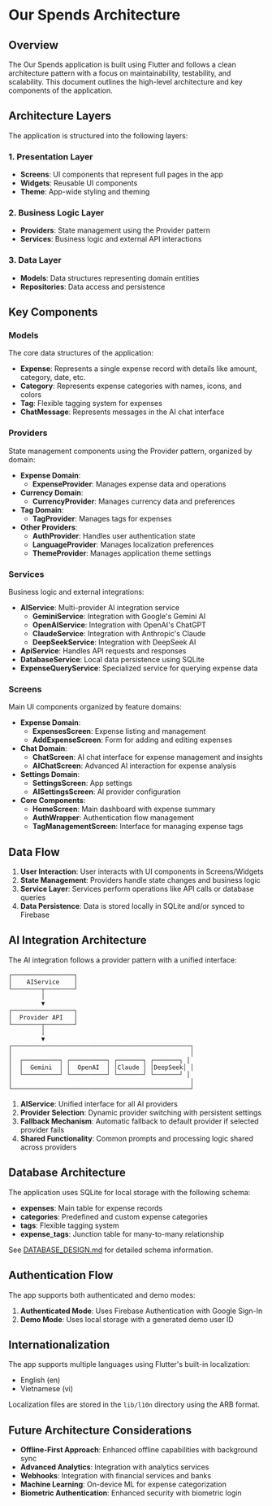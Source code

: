 # Our Spends Architecture

## Overview

The Our Spends application is built using Flutter and follows a clean architecture pattern with a focus on maintainability, testability, and scalability. This document outlines the high-level architecture and key components of the application.

## Architecture Layers

The application is structured into the following layers:

### 1. Presentation Layer

- **Screens**: UI components that represent full pages in the app
- **Widgets**: Reusable UI components
- **Theme**: App-wide styling and theming

### 2. Business Logic Layer

- **Providers**: State management using the Provider pattern
- **Services**: Business logic and external API interactions

### 3. Data Layer

- **Models**: Data structures representing domain entities
- **Repositories**: Data access and persistence

## Key Components

### Models

The core data structures of the application:

- **Expense**: Represents a single expense record with details like amount, category, date, etc.
- **Category**: Represents expense categories with names, icons, and colors
- **Tag**: Flexible tagging system for expenses
- **ChatMessage**: Represents messages in the AI chat interface

### Providers

State management components using the Provider pattern, organized by domain:

- **Expense Domain**:
  - **ExpenseProvider**: Manages expense data and operations
- **Currency Domain**:
  - **CurrencyProvider**: Manages currency data and preferences
- **Tag Domain**:
  - **TagProvider**: Manages tags for expenses
- **Other Providers**:
  - **AuthProvider**: Handles user authentication state
  - **LanguageProvider**: Manages localization preferences
  - **ThemeProvider**: Manages application theme settings

### Services

Business logic and external integrations:

- **AIService**: Multi-provider AI integration service
  - **GeminiService**: Integration with Google's Gemini AI
  - **OpenAIService**: Integration with OpenAI's ChatGPT
  - **ClaudeService**: Integration with Anthropic's Claude
  - **DeepSeekService**: Integration with DeepSeek AI
- **ApiService**: Handles API requests and responses
- **DatabaseService**: Local data persistence using SQLite
- **ExpenseQueryService**: Specialized service for querying expense data

### Screens

Main UI components organized by feature domains:

- **Expense Domain**:
  - **ExpensesScreen**: Expense listing and management
  - **AddExpenseScreen**: Form for adding and editing expenses
- **Chat Domain**:
  - **ChatScreen**: AI chat interface for expense management and insights
  - **AIChatScreen**: Advanced AI interaction for expense analysis
- **Settings Domain**:
  - **SettingsScreen**: App settings
  - **AISettingsScreen**: AI provider configuration
- **Core Components**:
  - **HomeScreen**: Main dashboard with expense summary
  - **AuthWrapper**: Authentication flow management
  - **TagManagementScreen**: Interface for managing expense tags

## Data Flow

1. **User Interaction**: User interacts with UI components in Screens/Widgets
2. **State Management**: Providers handle state changes and business logic
3. **Service Layer**: Services perform operations like API calls or database queries
4. **Data Persistence**: Data is stored locally in SQLite and/or synced to Firebase

## AI Integration Architecture

The AI integration follows a provider pattern with a unified interface:

```
┌─────────────────┐
│    AIService    │
└────────┬────────┘
         │
         ▼
┌─────────────────┐
│  Provider API   │
└────────┬────────┘
         │
         ▼
┌─────────────────────────────────────────────────┐
│                                                 │
│  ┌──────────┐ ┌──────────┐ ┌───────┐ ┌───────┐ │
│  │  Gemini  │ │  OpenAI  │ │Claude │ │DeepSeek│ │
│  └──────────┘ └──────────┘ └───────┘ └───────┘ │
│                                                 │
└─────────────────────────────────────────────────┘
```

1. **AIService**: Unified interface for all AI providers
2. **Provider Selection**: Dynamic provider switching with persistent settings
3. **Fallback Mechanism**: Automatic fallback to default provider if selected provider fails
4. **Shared Functionality**: Common prompts and processing logic shared across providers

## Database Architecture

The application uses SQLite for local storage with the following schema:

- **expenses**: Main table for expense records
- **categories**: Predefined and custom expense categories
- **tags**: Flexible tagging system
- **expense_tags**: Junction table for many-to-many relationship

See [DATABASE_DESIGN.md](./DATABASE_DESIGN.md) for detailed schema information.

## Authentication Flow

The app supports both authenticated and demo modes:

1. **Authenticated Mode**: Uses Firebase Authentication with Google Sign-In
2. **Demo Mode**: Uses local storage with a generated demo user ID

## Internationalization

The app supports multiple languages using Flutter's built-in localization:

- English (en)
- Vietnamese (vi)

Localization files are stored in the `lib/l10n` directory using the ARB format.

## Future Architecture Considerations

- **Offline-First Approach**: Enhanced offline capabilities with background sync
- **Advanced Analytics**: Integration with analytics services
- **Webhooks**: Integration with financial services and banks
- **Machine Learning**: On-device ML for expense categorization
- **Biometric Authentication**: Enhanced security with biometric login